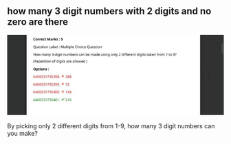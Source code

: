 ## how many 3 digit numbers with 2 digits and no zero are there

![](111-999-two-digits-no-zero.jpeg)

By picking only 2 different digits from 1-9, how many 3 digit numbers can you make?
